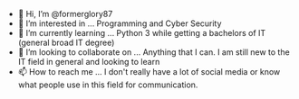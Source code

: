 - 👋 Hi, I’m @formerglory87
- 👀 I’m interested in ... Programming and Cyber Security 
- 🌱 I’m currently learning ... Python 3 while getting a bachelors of IT (general broad IT degree)
- 💞️ I’m looking to collaborate on ... Anything that I can. I am still new to the IT field in general and looking to learn
- 📫 How to reach me ... I don't really have a lot of social media or know what people use in this field for communication.

<!---
formerglory87/formerglory87 is a ✨ special ✨ repository because its `README.md` (this file) appears on your GitHub profile.
You can click the Preview link to take a look at your changes.
--->
